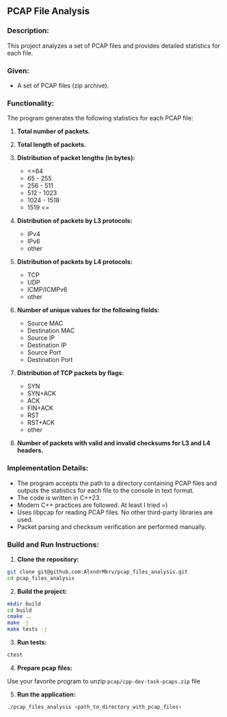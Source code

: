 ## PCAP File Analysis

### Description:

This project analyzes a set of PCAP files and provides detailed statistics for
each file.

### Given:

* A set of PCAP files (zip archive).

### Functionality:

The program generates the following statistics for each PCAP file:

1. **Total number of packets.**

2. **Total length of packets.**

3. **Distribution of packet lengths (in bytes):**
    * <=64
    * 65 - 255
    * 256 - 511
    * 512 - 1023
    * 1024 - 1518
    *  1519 <=
    
4. **Distribution of packets by L3 protocols:**
    * IPv4
    * IPv6
    * other

5. **Distribution of packets by L4 protocols:**
    * TCP
    * UDP
    * ICMP/ICMPv6
    * other

6. **Number of unique values for the following fields:**
    * Source MAC
    * Destination MAC
    * Source IP
    * Destination IP
    * Source Port
    * Destination Port

7. **Distribution of TCP packets by flags:**
    * SYN
    * SYN+ACK
    * ACK
    * FIN+ACK
    * RST
    * RST+ACK
    * other

8. **Number of packets with valid and invalid checksums for L3 and L4 headers.**

### Implementation Details:

* The program accepts the path to a directory containing PCAP files and outputs 
the statistics for each file to the console in text format.
* The code is written in C++23.
* Modern C++ practices are followed. At least I tried =)
* Uses libpcap for reading PCAP files. No other third-party libraries are used.
* Packet parsing and checksum verification are performed manually.

### Build and Run Instructions:

1. **Clone the repository:**

```sh
git clone git@github.com:AlxndrMkrv/pcap_files_analysis.git
cd pcap_files_analysis
```

2. **Build the project:**

```sh
mkdir build
cd build
cmake ..
make -j
make tests -j
```

3. **Run tests:**

```sh
ctest
```

4. **Prepare pcap files:**

Use your favorite program to unzip `pcap/cpp-dev-task-pcaps.zip` file

5. **Run the application:**

```sh
./pcap_files_analysis <path_to_directory_with_pcap_files>
```

